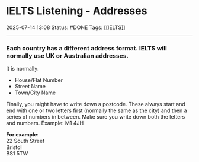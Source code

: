 # IELTS Listening - Addresses

2025-07-14 13:08
Status: #DONE 
Tags: [[IELTS]]

---
### Each country has a different address format. IELTS will normally use UK or Australian addresses.

It is normally:

- House/Flat Number  
- Street Name  
- Town/City Name  

Finally, you might have to write down a postcode. These always start and end with one or two letters first (normally the same as the city) and then a series of numbers in between. Make sure you write down both the letters and numbers. Example: M1 4JH  

**For example:**  
22 South Street  
Bristol  
BS1 5TW  